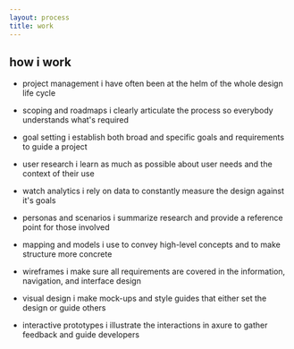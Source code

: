 ```yaml
---
layout: process
title: work
---
```


## how i work

* project management i have often been at the helm of the whole design life cycle 

* scoping and roadmaps i clearly articulate the process so everybody understands what's required

* goal setting i establish both broad and specific goals and requirements to guide a project

* user research i learn as much as possible about user needs and the context of their use 

* watch  analytics i rely on data to constantly measure the design against it's goals

* personas and scenarios  i summarize research and provide a reference point for those involved

* mapping and models i use to convey high-level concepts and to make structure more concrete

* wireframes  i make sure all requirements are covered in the information, navigation, and interface design

* visual design  i make mock-ups and style guides that either set the design or guide others 

* interactive prototypes  i illustrate the interactions in axure to gather feedback and guide developers
